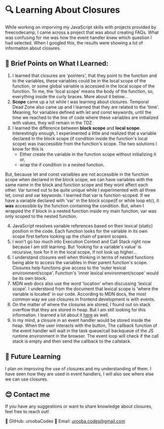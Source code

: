 # :mag: Learning About Closures

While working on imporving my JavaScript skills with projects provided by freecodecamp, I came across a project that was about creating FAQs. What was confusing for me was how the event handler knew which question I had selected. When I googled this, the results were showing a lot of informaiton about closures. 

## :scroll: Brief Points on What I Learned:

1. I learned that closures are 'pointers', that they point to the function and to the variables, these variables could  be in the local scope of the function, or some global variable is accessed in the local scope of the function. To me, the 'local scope' means the body of the function, so, everything inside the curly braces. More about it below...
2. **Scope** came up a lot while I was learning about closures. Temporal Dead Zone also came up and I learned that they are related to the 'time'. Meaning, for variables defined with let and const keywords, until the time we reached to the line of code where these variables are initialized with values, they will remain in the TDZ.
3. I learned the difference between **block scope** and **local scope**. Interestingly enough, I experimented a little and realized that a variable declared in the block scope (if condition inside the function's local scope) was inaccessible from the function's scope. The two solutions I know for this is
    * Either create the variable in the function scope without initializing it or,
    * wrap the if condition in a nested function.

  But, because let and const varialbles are not accessible in the function scope when declared in the block scope, we can have variables with the same name in the block and function scope and they wont affect each other. Var turned out to be quite unique while I experimented with all three let, const and var keywords. I learned that var is function-scoped. If we have a variable declared with 'var' in the block scope(if or while loop etc), it **was** accessible by the function containing the condition. But, when I wrapped the if block in a nested function inside my main function, var was only scoped to the nested function.
  
4.  JavaScript resolves variable references based on their lexical (static) position in the code. Each function looks for the variable in its own scope first before looking up the chain of parent scopes.
5.  I won't go too much into Execution Context and Call Stack right now because I am still learning. But 'looking for a variable's value' is recursive, look for it in the local scope, if not look up higher...
6.  I understand closures well when thinking in terms of nested functions being able to access the variables in thier parent function's scope. Closures help functions give access to the 'outer lexical environment/scope'. Function's 'inner lexical environment/scope' would be its own block.
7.  MDN web docs also use the word 'location' when discussing 'lexical scope'. I understood from the document that lexical scope is 'where the variable is located' in our code. According to MDN docs, the most common way we use closures in frontend development is with events.
8.  On the matter of where the closures are stored, I found out on stack overflow that they are stored in heap. But I am still looking for this information. I learned a lot about it [here][1] as well.
9.  In my mind, a closure in an event handler would be stored inside the heap. When the user interacts with the button, The callback function of the event handler will wait in the task queue/call backqueue of the JS runtime environment in the browser. The event loop will check if the call stack is empty and then send the callback to the callstack.

## :crystal_ball: Future Learning
I plan on improving the use of closures and my understanding of them. I have seen how they are used in event handlers, I will also see where else we can use closures. 

## :blush: Contact me
If you have any suggestions or want to share knowledge about closures, feel free to reach out!

:star2: GitHub: uroobaCodes
:star2: Email: urooba.codes@gmail.com




  [1]:http://dmitrysoshnikov.com/ecmascript/chapter-6-closures/#closure    
  
